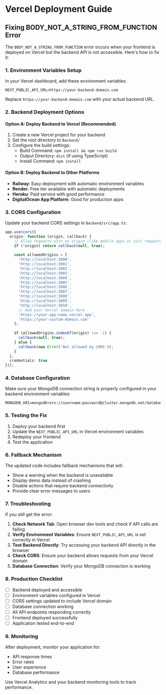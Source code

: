# Vercel Deployment Guide

## Fixing BODY_NOT_A_STRING_FROM_FUNCTION Error

The `BODY_NOT_A_STRING_FROM_FUNCTION` error occurs when your frontend is deployed on Vercel but the backend API is not accessible. Here's how to fix it:

### 1. Environment Variables Setup

In your Vercel dashboard, add these environment variables:

```
NEXT_PUBLIC_API_URL=https://your-backend-domain.com
```

Replace `https://your-backend-domain.com` with your actual backend URL.

### 2. Backend Deployment Options

#### Option A: Deploy Backend to Vercel (Recommended)
1. Create a new Vercel project for your backend
2. Set the root directory to `Backend/`
3. Configure the build settings:
   - Build Command: `npm install && npm run build`
   - Output Directory: `dist` (if using TypeScript)
   - Install Command: `npm install`

#### Option B: Deploy Backend to Other Platforms
- **Railway**: Easy deployment with automatic environment variables
- **Render**: Free tier available with automatic deployments
- **Heroku**: Paid service with good performance
- **DigitalOcean App Platform**: Good for production apps

### 3. CORS Configuration

Update your backend CORS settings in `Backend/src/app.ts`:

```typescript
app.use(cors({
  origin: function (origin, callback) {
    // Allow requests with no origin (like mobile apps or curl requests)
    if (!origin) return callback(null, true);
    
    const allowedOrigins = [
      'http://localhost:3000',
      'http://localhost:3001', 
      'http://localhost:3002',
      'http://localhost:3003',
      'http://localhost:3004',
      'http://localhost:3005',
      'http://localhost:3006',
      'http://localhost:3007',
      'http://localhost:3008',
      'http://localhost:3009',
      'http://localhost:3010',
      // Add your Vercel domain here
      'https://your-app-name.vercel.app',
      'https://your-custom-domain.com'
    ];
    
    if (allowedOrigins.indexOf(origin) !== -1) {
      callback(null, true);
    } else {
      callback(new Error('Not allowed by CORS'));
    }
  },
  credentials: true
}));
```

### 4. Database Configuration

Make sure your MongoDB connection string is properly configured in your backend environment variables:

```
MONGODB_URI=mongodb+srv://username:password@cluster.mongodb.net/database
```

### 5. Testing the Fix

1. Deploy your backend first
2. Update the `NEXT_PUBLIC_API_URL` in Vercel environment variables
3. Redeploy your frontend
4. Test the application

### 6. Fallback Mechanism

The updated code includes fallback mechanisms that will:
- Show a warning when the backend is unavailable
- Display demo data instead of crashing
- Disable actions that require backend connectivity
- Provide clear error messages to users

### 7. Troubleshooting

If you still get the error:

1. **Check Network Tab**: Open browser dev tools and check if API calls are failing
2. **Verify Environment Variables**: Ensure `NEXT_PUBLIC_API_URL` is set correctly in Vercel
3. **Test Backend Directly**: Try accessing your backend API directly in the browser
4. **Check CORS**: Ensure your backend allows requests from your Vercel domain
5. **Database Connection**: Verify your MongoDB connection is working

### 8. Production Checklist

- [ ] Backend deployed and accessible
- [ ] Environment variables configured in Vercel
- [ ] CORS settings updated to include Vercel domain
- [ ] Database connection working
- [ ] All API endpoints responding correctly
- [ ] Frontend deployed successfully
- [ ] Application tested end-to-end

### 9. Monitoring

After deployment, monitor your application for:
- API response times
- Error rates
- User experience
- Database performance

Use Vercel Analytics and your backend monitoring tools to track performance. 